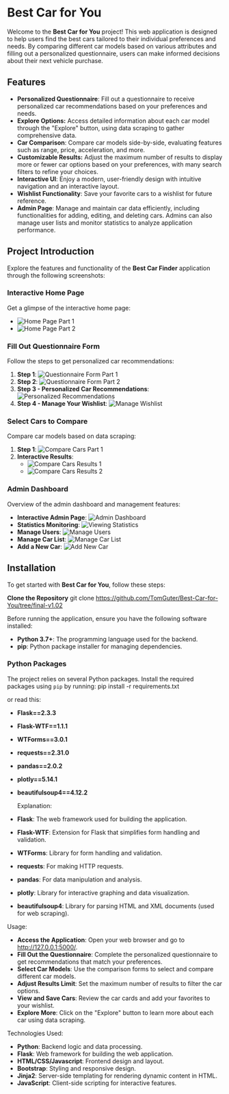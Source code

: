 # Best Car for You

Welcome to the **Best Car for You** project! This web application is designed to help users find the best cars tailored to their individual preferences and needs. By comparing different car models based on various attributes and filling out a personalized questionnaire, users can make informed decisions about their next vehicle purchase.

## Features
- **Personalized Questionnaire**: Fill out a questionnaire to receive personalized car recommendations based on your preferences and needs.
- **Explore Options:** Access detailed information about each car model through the "Explore" button, using data scraping to gather comprehensive data.
- **Car Comparison**: Compare car models side-by-side, evaluating features such as range, price, acceleration, and more.
- **Customizable Results:** Adjust the maximum number of results to display more or fewer car options based on your preferences, with many search filters to refine your choices.
- **Interactive UI**: Enjoy a modern, user-friendly design with intuitive navigation and an interactive layout.
- **Wishlist Functionality**: Save your favorite cars to a wishlist for future reference.
- **Admin Page**: Manage and maintain car data efficiently, including functionalities for adding, editing, and deleting cars. Admins can also manage user lists and monitor statistics to analyze application  performance.

## Project Introduction

Explore the features and functionality of the **Best Car Finder** application through the following screenshots:

### Interactive Home Page
Get a glimpse of the interactive home page:
- ![Home Page Part 1](https://github.com/TomGuter/Best-Car-Finder/blob/final-v1.02/screenshots%20for%20the%20project/Home%20Pgage%20part1.jpg?raw=true)
- ![Home Page Part 2](https://github.com/TomGuter/Best-Car-Finder/blob/final-v1.02/screenshots%20for%20the%20project/Home%20Pgage%20part2.jpg?raw=true)

### Fill Out Questionnaire Form
Follow the steps to get personalized car recommendations:
1. **Step 1**: ![Questionnaire Form Part 1](https://github.com/TomGuter/Best-Car-Finder/blob/final-v1.02/screenshots%20for%20the%20project/Fill%20out%20the%20questionnaire%20part1.jpg?raw=true)
2. **Step 2**: ![Questionnaire Form Part 2](https://github.com/TomGuter/Best-Car-Finder/blob/final-v1.02/screenshots%20for%20the%20project/Fill%20out%20the%20questionnaire%20part2.jpg?raw=true)
3. **Step 3 - Personalized Car Recommendations**: ![Personalized Recommendations](https://github.com/TomGuter/Best-Car-Finder/blob/final-v1.02/screenshots%20for%20the%20project/Fill%20out%20the%20questionnaire%20part3%20results.jpg?raw=true)
4. **Step 4 - Manage Your Wishlist**: ![Manage Wishlist](https://github.com/TomGuter/Best-Car-Finder/blob/final-v1.02/screenshots%20for%20the%20project/Manage%20your%20wish%20list.jpg?raw=true)

### Select Cars to Compare
Compare car models based on data scraping:
1. **Step 1**: ![Compare Cars Part 1](https://github.com/TomGuter/Best-Car-Finder/blob/final-v1.02/screenshots%20for%20the%20project/Compare%20cars%20part%201%20using%20data%20scraping.jpg?raw=true)
2. **Interactive Results**:
   - ![Compare Cars Results 1](https://github.com/TomGuter/Best-Car-Finder/blob/final-v1.02/screenshots%20for%20the%20project/Compare%20cars%20part2%20using%20data%20scraping-results1.jpg?raw=true)
   - ![Compare Cars Results 2](https://github.com/TomGuter/Best-Car-Finder/blob/final-v1.02/screenshots%20for%20the%20project/Compare%20cars%20part%202%20using%20data%20scraping-results2.jpg?raw=true)

### Admin Dashboard
Overview of the admin dashboard and management features:
- **Interactive Admin Page**: ![Admin Dashboard](https://github.com/TomGuter/Best-Car-Finder/blob/final-v1.02/screenshots%20for%20the%20project/Admin%20page%20Dashboard.jpg?raw=true)
- **Statistics Monitoring**: ![Viewing Statistics](https://github.com/TomGuter/Best-Car-Finder/blob/final-v1.02/screenshots%20for%20the%20project/Viewing%20statistics.jpg?raw=true)
- **Manage Users**: ![Manage Users](https://github.com/TomGuter/Best-Car-Finder/blob/final-v1.02/screenshots%20for%20the%20project/Manage%20users.jpg?raw=true)
- **Manage Car List**: ![Manage Car List](https://github.com/TomGuter/Best-Car-Finder/blob/final-v1.02/screenshots%20for%20the%20project/Manage%20car%20list.jpg?raw=true)
- **Add a New Car**: ![Add New Car](https://github.com/TomGuter/Best-Car-Finder/blob/final-v1.02/screenshots%20for%20the%20project/Add%20a%20new%20car.jpg?raw=true)



## Installation

To get started with **Best Car for You**, follow these steps:

**Clone the Repository**
git clone https://github.com/TomGuter/Best-Car-for-You/tree/final-v1.02

   
Before running the application, ensure you have the following software installed:

- **Python 3.7+**: The programming language used for the backend.
- **pip**: Python package installer for managing dependencies.

### Python Packages

The project relies on several Python packages. Install the required packages using `pip` by running:
pip install -r requirements.txt

or read this: 
- **Flask==2.3.3**
- **Flask-WTF==1.1.1**
- **WTForms==3.0.1**
- **requests==2.31.0**
- **pandas==2.0.2**
- **plotly==5.14.1**
- **beautifulsoup4==4.12.2**
  
  Explanation:
- **Flask**: The web framework used for building the application.
- **Flask-WTF**: Extension for Flask that simplifies form handling and validation.
- **WTForms**: Library for form handling and validation.
- **requests**: For making HTTP requests.
- **pandas**: For data manipulation and analysis.
- **plotly**: Library for interactive graphing and data visualization.
- **beautifulsoup4**: Library for parsing HTML and XML documents (used for web scraping).


Usage:
- **Access the Application**: Open your web browser and go to http://127.0.0.1:5000/.
- **Fill Out the Questionnaire**: Complete the personalized questionnaire to get recommendations that match your preferences.
- **Select Car Models**: Use the comparison forms to select and compare different car models.
- **Adjust Results Limit**: Set the maximum number of results to filter the car options.
- **View and Save Cars**: Review the car cards and add your favorites to your wishlist.
- **Explore More**: Click on the "Explore" button to learn more about each car using data scraping.


Technologies Used:
- **Python**: Backend logic and data processing.
- **Flask**: Web framework for building the web application.
- **HTML/CSS/Javascript**: Frontend design and layout.
- **Bootstrap**: Styling and responsive design.
- **Jinja2**: Server-side templating for rendering dynamic content in HTML.
- **JavaScript**: Client-side scripting for interactive features.






